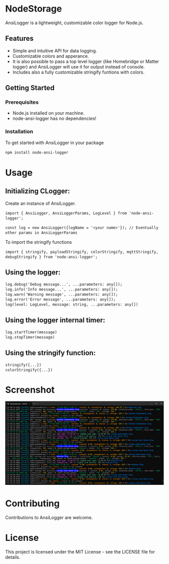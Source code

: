 # NodeStorage

AnsiLogger is a lightweight, customizable color logger for Node.js. 

## Features

- Simple and intuitive API for data logging.
- Customizable colors and apperance.
- It is also possible to pass a top level logger (like Homebridge or Matter logger) and AnsiLogger will use it 
for output instead of console.
- Includes also a fully customizable stringify funtions with colors.

## Getting Started

### Prerequisites

- Node.js installed on your machine.
- node-ansi-logger has no dependencies!

### Installation

To get started with AnsiLogger in your package

```bash
npm install node-ansi-logger
```

# Usage

## Initializing CLogger:

Create an instance of AnsiLogger.

```
import { AnsiLogger, AnsiLoggerParams, LogLevel } from 'node-ansi-logger';
```

```
const log = new AnsiLogger({logName = '<your name>'}); // Eventually other params in AnsiLoggerParams
```

To import the stringify functions
```
import { stringify, payloadStringify, colorStringify, mqttStringify, debugStringify } from 'node-ansi-logger';
```

## Using the logger:

```
log.debug('Debug message...', ...parameters: any[]);
log.info('Info message...', ...parameters: any[]);
log.warn('Warning message', ...parameters: any[]);
log.error('Error message', ...parameters: any[]);
log(level: LogLevel, message: string, ...parameters: any[])
```

## Using the logger internal timer:
```
log.startTimer(message)
log.stopTimer(message)
```

## Using the stringify function:
```
stringify({...})
colorStringify({...})
```

# Screenshot

![Example Image](Screenshot.png)

# Contributing

Contributions to AnsiLogger are welcome.

# License

This project is licensed under the MIT License - see the LICENSE file for details.